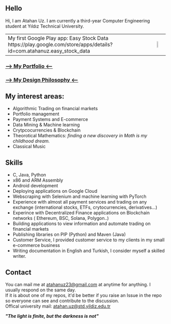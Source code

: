 ## Hello

Hi, I am Atahan Uz. I am currently a third-year Computer Engineering student at Yıldız Technical University.

<table>
  <tr>
    <td valign="middle">
      My first Google Play app: Easy Stock Data https://play.google.com/store/apps/details?id=com.atahanuz.easy_stock_data
    </td>
    <td>
      <img src="https://i.imgur.com/ht0EV23.png" width="33%" height="14%">
    </td>
  </tr>
</table>


### [--> My Portfolio <--](portfolio.md)
### [--> My Design Philosophy <--](design_philosophy.md)

## My interest areas:
- Algorithmic Trading on financial markets
- Portfolio management 
- Payment Systems and E-commerce
- Data Mining & Machine learning
- Crytpcocurrencies & Blockchain
- Theorotical Mathematics:  *finding a new discovery in Math is my childhood dream.*
- Classical Music

## Skills
- C, Java, Python
- x86 and ARM Assembly
- Android development
- Deploying applications on Google Cloud
- Webscraping with Selenium and machine learning with PyTorch
- Experience with almost all payment services and trading on any exchange (international stocks, ETFs, crytocurrencies, derivatives...)
- Experince with Decentralized Finance applications on Blockchain networks ( Ethereum, BSC, Solana, Polygon..)
- Building applications to view information and automate trading on financial markets
- Publishing libraries on PIP (Python) and Maven (Java)
- Customer Service, I provided customer service to my clients in my small e-commerce business
- Writing documentation in English and Turkish, I consider myself a skilled writer.



## Contact
You can mail me at atahanuz23@gmail.com at anytime for anything. I usually respond on the same day. <br>
If it is about one of my repos, it'd be better if you raise an Issue in the repo so everyone can see and contribute to the discussion. <br> Offical university mail: atahan.uz@std.yildiz.edu.tr

**_"The light is finite, but the darkness is not"_**
